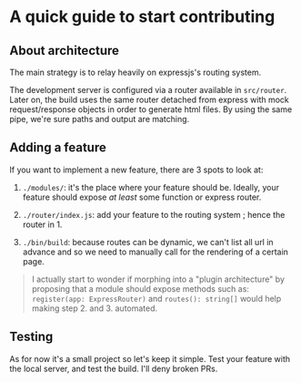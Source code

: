# A quick guide to start contributing

## About architecture

The main strategy is to relay heavily on expressjs's routing system.

The development server is configured via a router available in `src/router`.
Later on, the build uses the same router detached from express with mock request/response objects in order to generate html files. By using the same pipe, we're sure paths and output are matching. 

## Adding a feature

If you want to implement a new feature, there are 3 spots to look at:

1. `./modules/`: it's the place where your feature should be.
  Ideally, your feature should expose _at least_ some function or express router.

2. `./router/index.js`: add your feature to the routing system ; hence the router in 1.

3. `./bin/build`: because routes can be dynamic, we can't list all url in advance and so we need to manually call for the rendering of a certain page.


> I actually start to wonder if morphing into a "plugin architecture" by proposing that a module should expose methods such as: `register(app: ExpressRouter)` and `routes(): string[]` would help making step 2. and 3. automated.


## Testing

As for now it's a small project so let's keep it simple. Test your feature with the local server, and test the build. I'll deny broken PRs.

